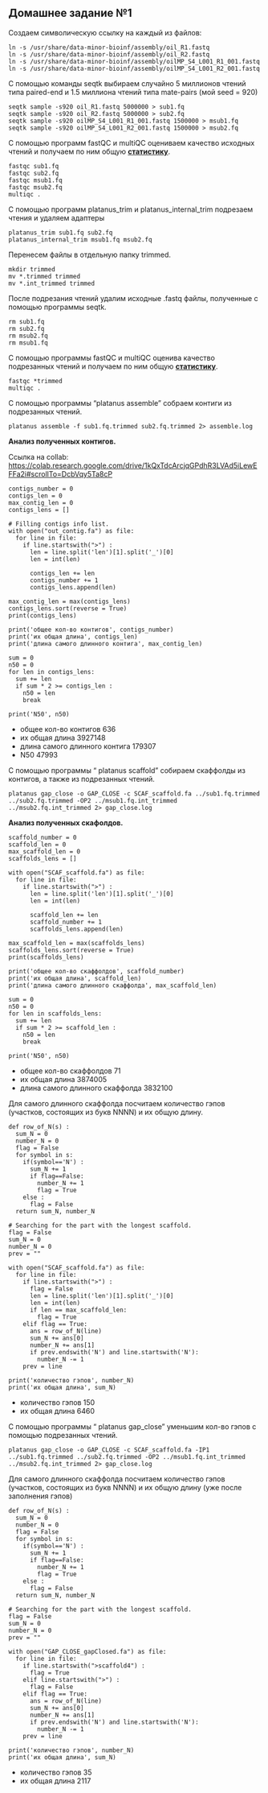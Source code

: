 ## Домашнее задание №1

Создаем символическую ссылку на каждый из файлов:
```
ln -s /usr/share/data-minor-bioinf/assembly/oil_R1.fastq
ln -s /usr/share/data-minor-bioinf/assembly/oil_R2.fastq
ln -s /usr/share/data-minor-bioinf/assembly/oilMP_S4_L001_R1_001.fastq
ln -s /usr/share/data-minor-bioinf/assembly/oilMP_S4_L001_R2_001.fastq
```

С помощью команды seqtk выбираем случайно 5 миллионов чтений типа paired-end и 1.5 миллиона чтений типа mate-pairs (мой seed = 920)
```
seqtk sample -s920 oil_R1.fastq 5000000 > sub1.fq
seqtk sample -s920 oil_R2.fastq 5000000 > sub2.fq
seqtk sample -s920 oilMP_S4_L001_R1_001.fastq 1500000 > msub1.fq
seqtk sample -s920 oilMP_S4_L001_R2_001.fastq 1500000 > msub2.fq
```

С помощью программ fastQC и multiQC оцениваем качество исходных чтений и получаем по ним общую [**статистику**](https://github.com/dreamer1978/hse22_hw1/blob/main/statistics/README.md).
```
fastqc sub1.fq
fastqc sub2.fq
fastqc msub1.fq
fastqc msub2.fq
multiqc .
```

С помощью программ platanus_trim и platanus_internal_trim подрезаем чтения и удаляем адаптеры
```
platanus_trim sub1.fq sub2.fq
platanus_internal_trim msub1.fq msub2.fq
```

Перенесем файлы в отдельную папку trimmed.
```
mkdir trimmed
mv *.trimmed trimmed
mv *.int_trimmed trimmed
```

После подрезания чтений удалим исходные .fastq файлы, полученные с помощью программы seqtk.
```
rm sub1.fq
rm sub2.fq
rm msub2.fq
rm msub1.fq
```

С помощью программы fastQC и multiQC оценива качество подрезанных чтений и получаем по ним общую [**статистику**](https://github.com/dreamer1978/hse22_hw1/blob/main/statistics/README.md).
```
fastqc *trimmed
multiqc .
```

С помощью программы “platanus assemble” собраем контиги из подрезанных чтений.
```
platanus assemble -f sub1.fq.trimmed sub2.fq.trimmed 2> assemble.log
```
**Анализ полученных контигов.**

Ссылка на collab: https://colab.research.google.com/drive/1kQxTdcArcjqGPdhR3LVAd5iLewEFFa2i#scrollTo=DcbVqy5Ta8cP
```
contigs_number = 0
contigs_len = 0
max_contig_len = 0
contigs_lens = []

# Filling contigs info list.
with open("out_contig.fa") as file:
  for line in file:
    if line.startswith(">") :
      len = line.split('len')[1].split('_')[0]
      len = int(len)

      contigs_len += len
      contigs_number += 1
      contigs_lens.append(len)

max_contig_len = max(contigs_lens)
contigs_lens.sort(reverse = True)
print(contigs_lens)

print('общее кол-во контигов', contigs_number)
print('их общая длина', contigs_len)
print('длина самого длинного контига', max_contig_len)

sum = 0
n50 = 0
for len in contigs_lens:
  sum += len
  if sum * 2 >= contigs_len : 
    n50 = len
    break

print('N50', n50)
```
- общее кол-во контигов 636
- их общая длина 3927148
- длина самого длинного контига 179307
- N50 47993
 
С помощью программы “ platanus scaffold” собираем скаффолды из контигов, а также из подрезанных чтений.
```
platanus gap_close -o GAP_CLOSE -c SCAF_scaffold.fa ../sub1.fq.trimmed ../sub2.fq.trimmed -OP2 ../msub1.fq.int_trimmed ../msub2.fq.int_trimmed 2> gap_close.log
```
**Анализ полученных скафолдов.**
```
scaffold_number = 0
scaffold_len = 0
max_scaffold_len = 0
scaffolds_lens = []

with open("SCAF_scaffold.fa") as file:
  for line in file:
    if line.startswith(">") :
      len = line.split('len')[1].split('_')[0]
      len = int(len)

      scaffold_len += len
      scaffold_number += 1
      scaffolds_lens.append(len)

max_scaffold_len = max(scaffolds_lens)
scaffolds_lens.sort(reverse = True)
print(scaffolds_lens)

print('общее кол-во скаффолдов', scaffold_number)
print('их общая длина', scaffold_len)
print('длина самого длинного скаффолда', max_scaffold_len)

sum = 0
n50 = 0
for len in scaffolds_lens:
  sum += len
  if sum * 2 >= scaffold_len : 
    n50 = len
    break

print('N50', n50)
```
- общее кол-во скаффолдов 71
- их общая длина 3874005
- длина самого длинного скаффолда 3832100

Для самого длинного скаффолда посчитаем количество гэпов (участков, состоящих из букв NNNN) и их общую длину.
```
def row_of_N(s) :
  sum_N = 0
  number_N = 0
  flag = False
  for symbol in s:
    if(symbol=='N') :
      sum_N += 1
      if flag==False:
        number_N += 1
        flag = True
    else :
      flag = False
  return sum_N, number_N

# Searching for the part with the longest scaffold.
flag = False
sum_N = 0
number_N = 0
prev = ""

with open("SCAF_scaffold.fa") as file:
  for line in file:
    if line.startswith(">") :
      flag = False
      len = line.split('len')[1].split('_')[0]
      len = int(len)
      if len == max_scaffold_len:
        flag = True
    elif flag == True:
      ans = row_of_N(line)
      sum_N += ans[0]
      number_N += ans[1]
      if prev.endswith('N') and line.startswith('N'):
        number_N -= 1
    prev = line

print('количество гэпов', number_N)
print('их общая длина', sum_N)
```
- количество гэпов 150
- их общая длина 6460

С помощью программы “ platanus gap_close” уменьшим кол-во гэпов с помощью подрезанных чтений.
```
platanus gap_close -o GAP_CLOSE -c SCAF_scaffold.fa -IP1 ../sub1.fq.trimmed ../sub2.fq.trimmed -OP2 ../msub1.fq.int_trimmed ../msub2.fq.int_trimmed 2> gap_close.log
```
Для самого длинного скаффолда посчитаем количество гэпов (участков, состоящих из букв NNNN) и их общую длину (уже после заполнения гэпов)
```
def row_of_N(s) :
  sum_N = 0
  number_N = 0
  flag = False
  for symbol in s:
    if(symbol=='N') :
      sum_N += 1
      if flag==False:
        number_N += 1
        flag = True
    else :
      flag = False
  return sum_N, number_N

# Searching for the part with the longest scaffold.
flag = False
sum_N = 0
number_N = 0
prev = ""

with open("GAP_CLOSE_gapClosed.fa") as file:
  for line in file:
    if line.startswith(">scaffold4") :
      flag = True
    elif line.startswith(">") :
      flag = False  
    elif flag == True:
      ans = row_of_N(line)
      sum_N += ans[0]
      number_N += ans[1]
      if prev.endswith('N') and line.startswith('N'):
        number_N -= 1
    prev = line

print('количество гэпов', number_N)
print('их общая длина', sum_N)
```
- количество гэпов 35
- их общая длина 2117
